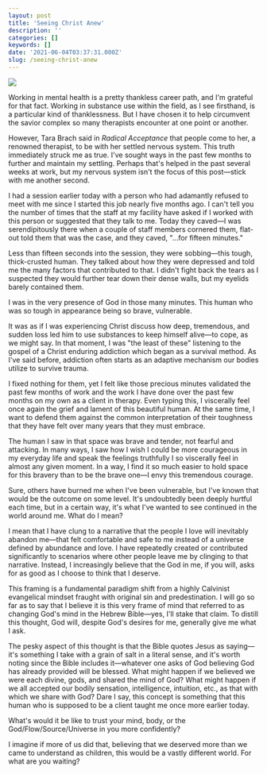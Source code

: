 ```yaml
---
layout: post
title: 'Seeing Christ Anew'
description: ''
categories: []
keywords: []
date: '2021-06-04T03:37:31.000Z'
slug: /seeing-christ-anew
---
```


![](https://images.unsplash.com/photo-1490730141103-6cac27aaab94?crop=entropy&cs=tinysrgb&fit=max&fm=jpg&ixid=MnwxMTc3M3wwfDF8c2VhcmNofDZ8fFN1bnJpc2V8ZW58MHx8fHwxNjIyNzc3ODEw&ixlib=rb-1.2.1&q=90)

Working in mental health is a pretty thankless career path, and I'm grateful for that fact. Working in substance use within the field, as I see firsthand, is a particular kind of thanklessness. But I have chosen it to help circumvent the savior complex so many therapists encounter at one point or another.<!--more-->

However, Tara Brach said in *Radical Acceptance* that people come to her, a renowned therapist, to be with her settled nervous system. This truth immediately struck me as true. I've sought ways in the past few months to further and maintain my settling. Perhaps that's helped in the past several weeks at work, but my nervous system isn't the focus of this post—stick with me another second.

I had a session earlier today with a person who had adamantly refused to meet with me since I started this job nearly five months ago. I can't tell you the number of times that the staff at my facility have asked if I worked with this person or suggested that they talk to me. Today they caved—I was serendipitously there when a couple of staff members cornered them, flat-out told them that was the case, and they caved, "...for fifteen minutes."

Less than fifteen seconds into the session, they were sobbing—this tough, thick-crusted human. They talked about how they were depressed and told me the many factors that contributed to that. I didn't fight back the tears as I suspected they would further tear down their dense walls, but my eyelids barely contained them.

I was in the very presence of God in those many minutes. This human who was so tough in appearance being so brave, vulnerable.

It was as if I was experiencing Christ discuss how deep, tremendous, and sudden loss led him to use substances to keep himself alive—to cope, as we might say. In that moment, I was "the least of these" listening to the gospel of a Christ enduring addiction which began as a survival method. As I've said before, addiction often starts as an adaptive mechanism our bodies utilize to survive trauma.

I fixed nothing for them, yet I felt like those precious minutes validated the past few months of work and the work I have done over the past few months on my own as a client in therapy. Even typing this, I viscerally feel once again the grief and lament of this beautiful human. At the same time, I want to defend them against the common interpretation of their toughness that they have felt over many years that they must embrace.

The human I saw in that space was brave and tender, not fearful and attacking. In many ways, I saw how I wish I could be more courageous in my everyday life and speak the feelings truthfully I so viscerally feel in almost any given moment. In a way, I find it so much easier to hold space for this bravery than to be the brave one—I envy this tremendous courage.

Sure, others have burned me when I've been vulnerable, but I've known that would be the outcome on some level. It's undoubtedly been deeply hurtful each time, but in a certain way, it's what I've wanted to see continued in the world around me. What do I mean?

I mean that I have clung to a narrative that the people I love will inevitably abandon me—that felt comfortable and safe to me instead of a universe defined by abundance and love. I have repeatedly created or contributed significantly to scenarios where other people leave me by clinging to that narrative. Instead, I increasingly believe that the God in me, if you will, asks for as good as I choose to think that I deserve.

This framing is a fundamental paradigm shift from a highly Calvinist evangelical mindset fraught with original sin and predestination. I will go so far as to say that I believe it is this very frame of mind that referred to as changing God's mind in the Hebrew Bible—yes, I'll stake that claim. To distill this thought, God will, despite God's desires for me, generally give me what I ask.

The pesky aspect of this thought is that the Bible quotes Jesus as saying—it's something I take with a grain of salt in a literal sense, and it's worth noting since the Bible includes it—whatever one asks of God believing God has already provided will be blessed. What might happen if we believed we were each divine, gods, and shared the mind of God? What might happen if we all accepted our bodily sensation, intelligence, intuition, etc., as that with which we share with God? Dare I say, this concept is something that this human who is supposed to be a client taught me once more earlier today.

What's would it be like to trust your mind, body, or the God/Flow/Source/Universe in you more confidently?

I imagine if more of us did that, believing that we deserved more than we came to understand as children, this would be a vastly different world. For what are you waiting?